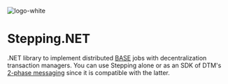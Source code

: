 ![logo-white](https://user-images.githubusercontent.com/30018771/178119878-04d70723-8419-4f92-ba81-a0220813ac1f.png)

# Stepping.NET
.NET library to implement distributed [BASE](https://en.wikipedia.org/wiki/Eventual_consistency) jobs with decentralization transaction managers. You can use Stepping alone or as an SDK of DTM's [2-phase messaging](https://en.dtm.pub/practice/msg.html) since it is compatible with the latter.

